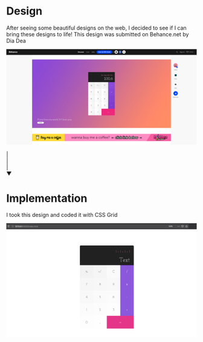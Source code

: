 # Design
After seeing some beautiful designs on the web, I decided to see if I can bring these designs to life!
This design was submitted on Behance.net by Dia Dea

![Behance Design](https://github.com/ahmadsaadat/HTML-CSS/blob/master/BehanceDesign.png)

|\
|\
|\
&#9660;

# Implementation
I took this design and coded it with CSS Grid

<img src="https://github.com/ahmadsaadat/HTML-CSS/blob/master/UI.png" alt="My UI" />
